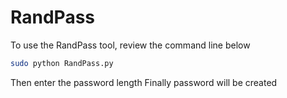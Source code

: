 # RandPass

To use the RandPass tool, review the command line below

```sh
sudo python RandPass.py
```
Then enter the password length
Finally password will be created
